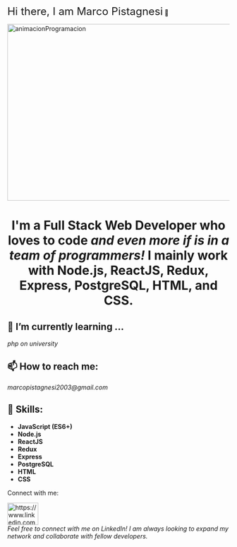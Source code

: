 <span style="font-size: 24px;">Hi there, I am Marco Pistagnesi</span> 👋

<img width="600" height="400" align="center" src="https://static.wixstatic.com/media/669128_ec1c7a78e9694aec8a07c2e48b292ae1~mv2.gif" alt="animacionProgramacion"/>

<h1 align="center"><span style="font-weight: bold">I'm a Full Stack Web Developer who loves to code</span><span style="font-style: italic"> and even more if is in a team of programmers!</span> I mainly work with Node.js, ReactJS, Redux, Express, PostgreSQL, HTML, and CSS.</h1>

<h2><span style="font-weight: bold">🌱 I’m currently learning ...</span></h2>
<p><span style="font-style: italic">php on university</span></p>

<h2><span style="font-weight: bold">📫 How to reach me:</span></h2>
<p><span style="font-style: italic">marcopistagnesi2003@gmail.com</span></p>

<h2><span style="font-weight: bold">🚀 Skills:</span></h2>
<ul>
  <li><span style="font-weight: bold">JavaScript (ES6+)</span></li>
  <li><span style="font-weight: bold">Node.js</span></li>
  <li><span style="font-weight: bold">ReactJS</span></li>
  <li><span style="font-weight: bold">Redux</span></li>
  <li><span style="font-weight: bold">Express</span></li>
  <li><span style="font-weight: bold">PostgreSQL</span></li>
  <li><span style="font-weight: bold">HTML</span></li>
  <li><span style="font-weight: bold">CSS</span></li>
</ul>

<p>Connect with me:</p>
<p>
  <a href="https://linkedin.com/in/marco-pistagnesi-0a3993243/" target="_blank">
    <img align="center" src="https://cdn.jsdelivr.net/npm/simple-icons@3.0.1/icons/linkedin.svg"
         alt="https://www.linkedin.com/in/marco-pistagnesi-0a3993243/"
         height="50" width="70" />
  </a>
  <br/>
  <span style="font-style: italic">Feel free to connect with me on LinkedIn! I am always looking to expand my network and collaborate with fellow developers.</span>
</p>
